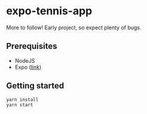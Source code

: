 # expo-tennis-app
More to follow! Early project, so expect plenty of bugs.

## Prerequisites
- NodeJS
- Expo ([link](https://expo.io/))

## Getting started
```
yarn install
yarn start
```
